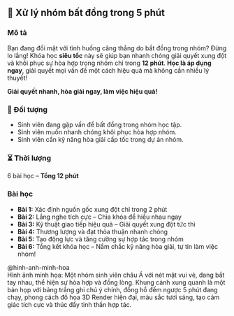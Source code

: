## 📌 Xử lý nhóm bất đồng trong 5 phút  

### Mô tả  
Bạn đang đối mặt với tình huống căng thẳng do bất đồng trong nhóm? Đừng lo lắng! Khóa học **siêu tốc** này sẽ giúp bạn nhanh chóng giải quyết xung đột và khôi phục sự hòa hợp trong nhóm chỉ trong **12 phút**. **Học là áp dụng ngay**, giải quyết mọi vấn đề một cách hiệu quả mà không cần nhiều lý thuyết!  

**Giải quyết nhanh, hòa giải ngay, làm việc hiệu quả!**  

### 🎯 Đối tượng  
- Sinh viên đang gặp vấn đề bất đồng trong nhóm học tập.  
- Sinh viên muốn nhanh chóng khôi phục hòa hợp nhóm.  
- Sinh viên cần kỹ năng hòa giải cấp tốc trong dự án nhóm.  

### ⏳ Thời lượng  
6 bài học – **Tổng 12 phút**  

### Bài học  
- **Bài 1:** Xác định nguồn gốc xung đột chỉ trong 2 phút  
- **Bài 2:** Lắng nghe tích cực – Chìa khóa để hiểu nhau ngay  
- **Bài 3:** Kỹ thuật giao tiếp hiệu quả – Giải quyết xung đột tức thì  
- **Bài 4:** Thương lượng và đạt thỏa thuận nhanh chóng  
- **Bài 5:** Tạo động lực và tăng cường sự hợp tác trong nhóm  
- **Bài 6:** Tổng kết khóa học – Nắm chắc kỹ năng hòa giải, tự tin làm việc nhóm!  

@hinh-anh-minh-hoa  
Hình ảnh minh họa: Một nhóm sinh viên châu Á với nét mặt vui vẻ, đang bắt tay nhau, thể hiện sự hòa hợp và đồng lòng. Khung cảnh xung quanh là một bàn họp với bảng trắng ghi chú ý chính, đồng hồ đếm ngược 5 phút đang chạy, phong cách đồ họa 3D Render hiện đại, màu sắc tươi sáng, tạo cảm giác tích cực và thúc đẩy tinh thần hợp tác.